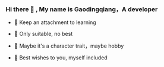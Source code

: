 
### <div >Hi there 👋 , My name is Gaodingqiang，A developer</div>  
  

- 📖 Keep an attachment to learning
  

- 🌱 Only suitable, no best
  

- 🥥 Maybe it's a character trait，maybe hobby


- 🍷 Best wishes to you, myself included
